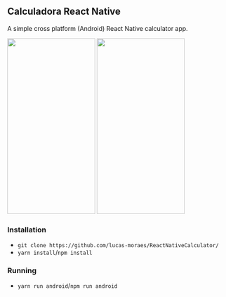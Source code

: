 ## Calculadora React Native

A simple cross platform (Android) React Native calculator app.

<img src="https://user-images.githubusercontent.com/50468352/73940205-cb05c200-48c9-11ea-8751-2c5687091e5d.jpg" width="200" height="400" />  <img src="https://user-images.githubusercontent.com/50468352/73940204-c93bfe80-48c9-11ea-84d9-ba4154c370b7.jpg" width="200" height="400" />

### Installation

- `git clone https://github.com/lucas-moraes/ReactNativeCalculator/`
- `yarn install`/`npm install`

### Running

- `yarn run android`/`npm run android`



